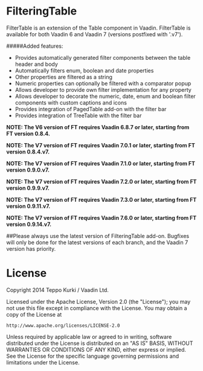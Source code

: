 FilteringTable
==============

FilterTable is an extension of the Table component in Vaadin. FilterTable is available for both Vaadin 6 and Vaadin 7 (versions postfixed with '.v7'). 

#####Added features: 
* Provides automatically generated filter components between the table header and body 
* Automatically filters enum, boolean and date properties 
* Other properties are filtered as a string 
* Numeric properties can optionally be filtered with a comparator popup 
* Allows developer to provide own filter implementation for any property 
* Allows developer to decorate the numeric, date, enum and boolean filter components with custom captions and icons 
* Provides integration of PagedTable add-on with the filter bar 
* Provides integration of TreeTable with the filter bar 

**NOTE: The V6 version of FT requires Vaadin 6.8.7 or later, starting from FT version 0.8.4.**

**NOTE: The V7 version of FT requires Vaadin 7.0.1 or later, starting from FT version 0.8.4.v7.** 

**NOTE: The V7 version of FT requires Vaadin 7.1.0 or later, starting from FT version 0.9.0.v7.**

**NOTE: The V7 version of FT requires Vaadin 7.2.0 or later, starting from FT version 0.9.9.v7.**

**NOTE: The V7 version of FT requires Vaadin 7.3.0 or later, starting from FT version 0.9.11.v7.**

**NOTE: The V7 version of FT requires Vaadin 7.6.0 or later, starting from FT version 0.9.14.v7.**

##Please always use the latest version of FilteringTable add-on. Bugfixes will only be done for the latest versions of each branch, and the Vaadin 7 version has priority.

License
=======

Copyright 2014 Teppo Kurki / Vaadin Ltd.

Licensed under the Apache License, Version 2.0 (the "License");
you may not use this file except in compliance with the License.
You may obtain a copy of the License at

    http://www.apache.org/licenses/LICENSE-2.0

Unless required by applicable law or agreed to in writing, software
distributed under the License is distributed on an "AS IS" BASIS,
WITHOUT WARRANTIES OR CONDITIONS OF ANY KIND, either express or implied.
See the License for the specific language governing permissions and
limitations under the License.
